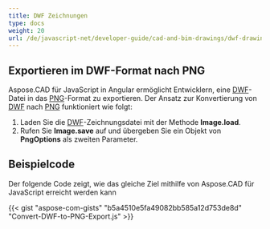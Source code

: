 ```yaml
---
title: DWF Zeichnungen
type: docs
weight: 20
url: /de/javascript-net/developer-guide/cad-and-bim-drawings/dwf-drawings/
---
```


## **Exportieren im DWF-Format nach PNG**

Aspose.CAD für JavaScript in Angular ermöglicht Entwicklern, eine [DWF](https://docs.fileformat.com/cad/dwf/)-Datei in das [PNG](https://docs.fileformat.com/image/png/)-Format zu exportieren. Der Ansatz zur Konvertierung von [DWF](https://docs.fileformat.com/cad/dwf/) nach [PNG](https://docs.fileformat.com/image/png/) funktioniert wie folgt:

1. Laden Sie die [DWF](https://docs.fileformat.com/cad/dwf/)-Zeichnungsdatei mit der Methode **Image.load**.
2. Rufen Sie **Image.save** auf und übergeben Sie ein Objekt von **PngOptions** als zweiten Parameter.

## Beispielcode

Der folgende Code zeigt, wie das gleiche Ziel mithilfe von Aspose.CAD für JavaScript erreicht werden kann

{{< gist "aspose-com-gists" "b5a4510e5fa49082bb585a12d753de8d" "Convert-DWF-to-PNG-Export.js" >}}
